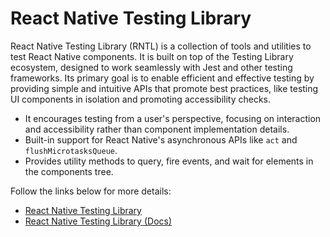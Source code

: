 # React Native Testing Library

React Native Testing Library (RNTL) is a collection of tools and utilities to test React Native components. It is built on top of the Testing Library ecosystem, designed to work seamlessly with Jest and other testing frameworks. Its primary goal is to enable efficient and effective testing by providing simple and intuitive APIs that promote best practices, like testing UI components in isolation and promoting accessibility checks.

- It encourages testing from a user's perspective, focusing on interaction and accessibility rather than component implementation details.
- Built-in support for React Native's asynchronous APIs like `act` and `flushMicrotasksQueue`.
- Provides utility methods to query, fire events, and wait for elements in the components tree.

Follow the links below for more details:

- [React Native Testing Library](https://callstack.github.io/react-native-testing-library/)
- [React Native Testing Library (Docs)](https://testing-library.com/docs/react-native-testing-library/intro/)